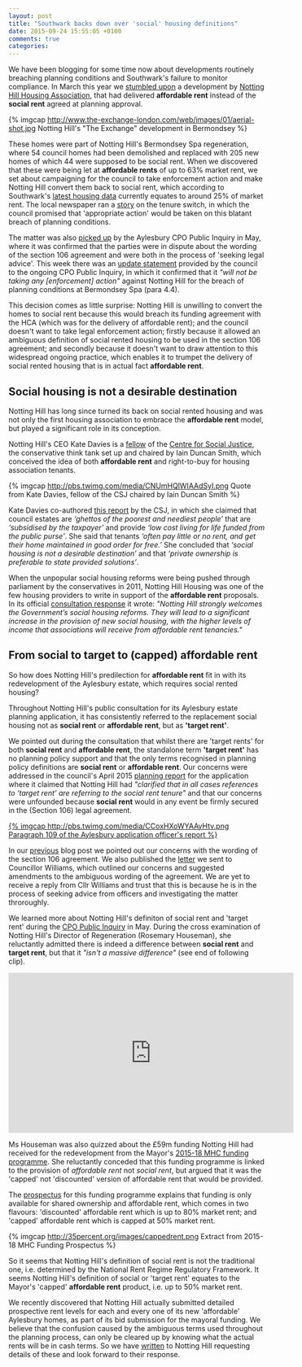 ```yaml
---
layout: post
title: "Southwark backs down over 'social' housing definitions"
date: 2015-09-24 15:55:05 +0100
comments: true
categories: 
---
```

We have been blogging for some time now about developments routinely breaching planning conditions and Southwark's failure to monitor compliance. In March this year we [stumbled upon](http://35percent.org/blog/2015/03/18/stand-up-for-more-social-housing/) a development by [Notting Hill Housing Association](http://www.nottinghillhousing.org.uk/), that had delivered __affordable rent__ instead of the __social rent__ agreed at planning approval.  

{% imgcap http://www.the-exchange-london.com/web/images/01/aerial-shot.jpg Notting Hill's "The Exchange" development in Bermondsey %}  

These homes were part of Notting Hill's Bermondsey Spa regeneration, where 54 council homes had been demolished and replaced with 205 new homes of which 44 were supposed to be social rent. When we discovered that these were being let at __affordable rents__ of up to 63% market rent, we set about campaigning for the council to take enforcement action and make Notting Hill convert them back to social rent, which according to Southwark's [latest housing data](http://www.southwark.gov.uk/downloads/download/2914/affordable_rent_in_southwark_2011) currently equates to around 25% of market rent. The local newspaper ran a [story](http://www.southwarknews.co.uk/news/southwark-council-probes-44-missing-social-homes/) on the tenure switch, in which the council promised that 'appropriate action' would be taken on this blatant breach of planning conditions.  

The matter was also [picked up](http://35percent.org/blog/2015/05/16/aylesbury-cpo-inquiry-extra-time/) by the Aylesbury CPO Public Inquiry in May, where it was confirmed that the parties were in dispute about the wording of the section 106 agreement and were both in the process of 'seeking legal advice'. This week there was an [update statement](http://35percent.org/images/Councils_update_statement.pdf) provided by the council to the ongoing CPO Public Inquiry, in which it confirmed that it _"will not be taking any [enforcement] action"_ against Notting Hill for the breach of planning conditions at Bermondsey Spa (para 4.4).  
  
This decision comes as little surprise: Notting Hill is unwilling to convert the homes to social rent because this would breach its funding agreement with the HCA (which was for the delivery of affordable rent); and the council doesn't want to take legal enforcement action; firstly because it allowed an ambiguous definition of social rented housing to be used in the section 106 agreement; and secondly because it doesn't want to draw attention to this widespread ongoing practice, which enables it to trumpet the delivery of social rented housing that is in actual fact __affordable rent__.  

## Social housing is not a desirable destination
Notting Hill has long since turned its back on social rented housing and was not only the first housing association to embrace the __affordable rent__ model, but played a significant role in its conception. 

Notting Hill's CEO Kate Davies is a [fellow](http://www.centreforsocialjustice.org.uk/about-us/csj-fellows/kate-davies) of the [Centre for Social Justice](http://www.centreforsocialjustice.org.uk), the conservative think tank set up and chaired by Iain Duncan Smith, which conceived the idea of both __affordable rent__ and right-to-buy for housing association tenants. 

{% imgcap http://pbs.twimg.com/media/CNUmHQlWIAAdSyI.png Quote from Kate Davies, fellow of the CSJ chaired by Iain Duncan Smith %}

Kate Davies co-authored [this report](http://www.centreforsocialjustice.org.uk/UserStorage/pdf/Pdf%20reports/HousingPoverty.pdf) by the CSJ, in which she claimed that council estates are _‘ghettos of the poorest and neediest people’_ that are _‘subsidised by the taxpayer’_ and provide _‘low cost living for life funded from the public purse'_. She said that tenants _‘often pay little or no rent, and get their home maintained in good order for free.’_ She concluded that _‘social housing is not a desirable destination’_ and that _‘private ownership is preferable to state provided solutions’_.  

When the unpopular social housing reforms were being pushed through parliament by the conservatives in 2011, Notting Hill Housing was one of the few housing providers to write in support of the __affordable rent__ proposals. In its official [consultation response](https://www.gov.uk/government/uploads/system/uploads/attachment_data/file/8483/2109183.pdf) it wrote: _"Notting Hill strongly welcomes the Government’s social housing reforms. They will lead to a significant increase in the provision of new social housing, with the higher levels of income that associations will receive from affordable rent tenancies."_ 


## From social to target to (capped) affordable rent
So how does Notting Hill's predilection for __affordable rent__ fit in with its redevelopment of the Aylesbury estate, which requires social rented housing?

Throughout Notting Hill's public consultation for its Aylesbury estate planning application, it has consistently referred to the replacement social housing not as __social rent__ or __affordable rent__, but as __'target rent'__.

We pointed out during the consultation that whilst there are 'target rents' for both __social rent__ and __affordable rent__, the standalone term __'target rent'__ has no planning policy support and that the only terms recognised in planning policy definitions are __social rent__ or __affordable rent__. Our concerns were addressed in the council's April 2015 [planning report](http://planbuild.southwark.gov.uk/documents/?GetDocument=%7b%7b%7b!Vbu5QpckfYCnJrulzlWyuQ%3d%3d!%7d%7d%7d) for the application where it claimed that Notting Hill had _"clarified that in all cases references to ‘target rent’ are referring to the social rent tenure"_ and that our concerns were unfounded because __social rent__ would in any event be firmly secured in the (Section 106) legal agreement.  

[{% imgcap http://pbs.twimg.com/media/CCoxHXoWYAAyHtv.png Paragraph 109 of the Aylesbury application officer's report %}](http://planbuild.southwark.gov.uk/documents/?GetDocument=%7b%7b%7b!Vbu5QpckfYCnJrulzlWyuQ%3d%3d!%7d%7d%7d)

In our [previous](http://35percent.org/blog/2015/09/14/barratt-conquers-southwark/) blog post we pointed out our concerns with the wording of the section 106 agreement. We also published the [letter](http://35percent.org/images/AylesburyS106_CllrWilliams.pdf) we sent to Councillor Williams, which outlined our concerns and suggested amendments to the ambiguous wording of the agreement. We are yet to receive a reply from Cllr Williams and trust that this is because he is in the process of seeking advice from officers and investigating the matter throroughly.  


We learned more about Notting Hill's definiton of social rent and 'target rent' during the [CPO Public Inquiry](http://35percent.org/blog/2015/05/02/aylesbury-estate-compulsory-purchase-order-public-inquiry/) in May. During the cross examination of Notting Hill's Director of Regeneration (Rosemary Houseman), she reluctantly admitted there is indeed a difference between __social rent__ and __target rent__, but that it _"isn't a massive difference"_ (see end of following clip).

<iframe width="560" height="315" src="https://www.youtube.com/embed/jw7LH2SREZI" frameborder="0" allowfullscreen></iframe>

Ms Houseman was also quizzed about the £59m funding Notting Hill had received for the redevelopment from the Mayor's [2015-18 MHC funding programme](https://www.london.gov.uk/priorities/housing-land/increasing-housing-supply/mayor-housing-covenant-2015-2018). She reluctantly conceded that this funding programme is linked to the provision of _affordable rent_ not _social rent_, but argued that it was the 'capped' not 'discounted' version of affordable rent that would be provided.  

The [prospectus](https://www.london.gov.uk/sites/default/files/The%20Mayor's%20Housing%20Covenant%202015-18%20Programme%20prospectus.pdf) for this funding programme explains that funding is only available for shared ownership and affordable rent, which comes in two flavours: 'discounted' affordable rent which is up to 80% market rent; and 'capped' affordable rent which is capped at 50% market rent. 

{% imgcap http://35percent.org/images/cappedrent.png Extract from 2015-18 MHC Funding Prospectus %}

So it seems that Notting Hill's definition of social rent is not the traditional one, i.e. determined by the National Rent Regime Regulatory Framework. It seems Notting Hill's definition of social or 'target rent' equates to the Mayor's 'capped' __affordable rent__ product, i.e. up to 50% market rent. 

We recently discovered that Notting Hill actually submitted detailed prospective rent levels for each and every one of its new 'affordable' Aylesbury homes, as part of its bid submission for the mayoral funding. We believe that the confusion caused by the ambiguous terms used throughout the planning process, can only be cleared up by knowing what the actual rents will be in cash terms. So we have [written](http://35percent.org/images/Letter_KateDavies_NHHT_Aylesbury_Redevelopment.pdf) to Notting Hill requesting details of these and look forward to their response.  


<meta name="twitter:card" content="summary_large_image">
<meta name="twitter:site" content="@35Percent_EAN">
<meta name="twitter:title" content="Aylesbury redevelopment agreement leaves door open to affordable rent">
<meta name="twitter:description" content="Southwark rolls over to Notting Hill in dispute over 'social' housing definitions">
<meta name="twitter:image" content="http://35percent.org/images/PeterJohn_IDS_KateDavies.jpg">
